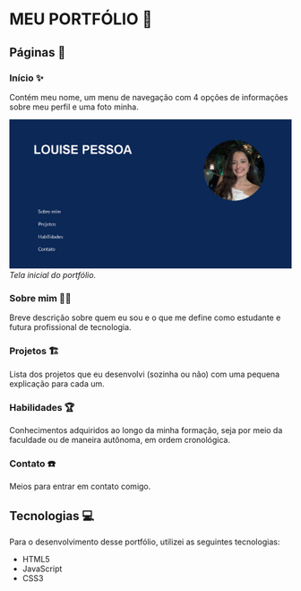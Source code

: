 # MEU PORTFÓLIO 💼

## Páginas 📃

### Início ✨
Contém meu nome, um menu de navegação com 4 opções de informações sobre meu perfil e uma foto minha.

![Foto Página Inicial](imgs/PaginaInicial.png)
_Tela inicial do portfólio._

### Sobre mim 🙋‍♀️
Breve descrição sobre quem eu sou e o que me define como estudante e futura profissional de tecnologia.

### Projetos 🏗️
Lista dos projetos que eu desenvolvi (sozinha ou não) com uma pequena explicação para cada um.

### Habilidades 🏆
Conhecimentos adquiridos ao longo da minha formação, seja por meio da faculdade ou de maneira autônoma, em ordem cronológica.

### Contato ☎️
Meios para entrar em contato comigo.

## Tecnologias 💻
Para o desenvolvimento desse portfólio, utilizei as seguintes tecnologias:

- HTML5
- JavaScript
- CSS3
